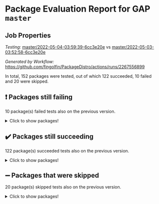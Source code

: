 # Package Evaluation Report for GAP `master`

## Job Properties

*Testing:* [master/2022-05-04-03:59:39-6cc3e20e](https://github.com/fingolfin/PackageDistro/blob/data/reports/master/2022-05-04-03:59:39-6cc3e20e) vs [master/2022-05-03-03:52:58-6cc3e20e](https://github.com/fingolfin/PackageDistro/blob/data/reports/master/2022-05-03-03:52:58-6cc3e20e)

*Generated by Workflow:* https://github.com/fingolfin/PackageDistro/actions/runs/2267556899

In total, 152 packages were tested, out of which 122 succeeded, 10 failed and 20 were skipped.

## :exclamation: Packages still failing

10 package(s) failed tests also on the previous version.
<details><summary>Click to show packages!</summary>
- fining 1.4.1 [(failure)](https://github.com/fingolfin/PackageDistro/runs/6283812025?check_suite_focus=true)
- francy 1.2.4 [(failure)](https://github.com/fingolfin/PackageDistro/runs/6283812294?check_suite_focus=true)
- hap 1.39 [(failure)](https://github.com/fingolfin/PackageDistro/runs/6283813019?check_suite_focus=true)
- normalizinterface 1.3.2 [(failure)](https://github.com/fingolfin/PackageDistro/runs/6283814545?check_suite_focus=true)
- packagemanager 1.2 [(failure)](https://github.com/fingolfin/PackageDistro/runs/6283814764?check_suite_focus=true)
- rcwa 4.6.4 [(failure)](https://github.com/fingolfin/PackageDistro/runs/6283815229?check_suite_focus=true)
- recog 1.3.2 [(failure)](https://github.com/fingolfin/PackageDistro/runs/6283815304?check_suite_focus=true)
- semigroups 4.0.0 [(failure)](https://github.com/fingolfin/PackageDistro/runs/6283815543?check_suite_focus=true)
- transgrp 3.6.1 [(failure)](https://github.com/fingolfin/PackageDistro/runs/6283816083?check_suite_focus=true)
- ugaly 4.0.2 [(failure)](https://github.com/fingolfin/PackageDistro/runs/6283816108?check_suite_focus=true)
</details>

## :heavy_check_mark: Packages still succeeding

122 package(s) succeeded tests also on the previous version.
<details><summary>Click to show packages!</summary>
- ace 5.4 [(success)](https://github.com/fingolfin/PackageDistro/runs/6283810715?check_suite_focus=true)
- aclib 1.3.2 [(success)](https://github.com/fingolfin/PackageDistro/runs/6283810756?check_suite_focus=true)
- agt 0.2 [(success)](https://github.com/fingolfin/PackageDistro/runs/6283810795?check_suite_focus=true)
- alnuth 3.2.1 [(success)](https://github.com/fingolfin/PackageDistro/runs/6283810825?check_suite_focus=true)
- anupq 3.2.6 [(success)](https://github.com/fingolfin/PackageDistro/runs/6283810857?check_suite_focus=true)
- atlasrep 2.1.2 [(success)](https://github.com/fingolfin/PackageDistro/runs/6283810889?check_suite_focus=true)
- autodoc 2022.03.10 [(success)](https://github.com/fingolfin/PackageDistro/runs/6283810921?check_suite_focus=true)
- automata 1.15 [(success)](https://github.com/fingolfin/PackageDistro/runs/6283810960?check_suite_focus=true)
- automgrp 1.3.2 [(success)](https://github.com/fingolfin/PackageDistro/runs/6283810991?check_suite_focus=true)
- autpgrp 1.10.2 [(success)](https://github.com/fingolfin/PackageDistro/runs/6283811032?check_suite_focus=true)
- cap 2022.05-01 [(success)](https://github.com/fingolfin/PackageDistro/runs/6283811073?check_suite_focus=true)
- caratinterface 2.3.3 [(success)](https://github.com/fingolfin/PackageDistro/runs/6283811120?check_suite_focus=true)
- cddinterface 2020.06.24 [(success)](https://github.com/fingolfin/PackageDistro/runs/6283811176?check_suite_focus=true)
- circle 1.6.5 [(success)](https://github.com/fingolfin/PackageDistro/runs/6283811211?check_suite_focus=true)
- cohomolo 1.6.10 [(success)](https://github.com/fingolfin/PackageDistro/runs/6283811257?check_suite_focus=true)
- congruence 1.2.4 [(success)](https://github.com/fingolfin/PackageDistro/runs/6283811301?check_suite_focus=true)
- corelg 1.56 [(success)](https://github.com/fingolfin/PackageDistro/runs/6283811340?check_suite_focus=true)
- crime 1.6 [(success)](https://github.com/fingolfin/PackageDistro/runs/6283811388?check_suite_focus=true)
- crisp 1.4.5 [(success)](https://github.com/fingolfin/PackageDistro/runs/6283811416?check_suite_focus=true)
- crypting 0.10 [(success)](https://github.com/fingolfin/PackageDistro/runs/6283811449?check_suite_focus=true)
- cryst 4.1.24 [(success)](https://github.com/fingolfin/PackageDistro/runs/6283811484?check_suite_focus=true)
- crystcat 1.1.9 [(success)](https://github.com/fingolfin/PackageDistro/runs/6283811520?check_suite_focus=true)
- ctbllib 1.3.4 [(success)](https://github.com/fingolfin/PackageDistro/runs/6283811564?check_suite_focus=true)
- cubefree 1.19 [(success)](https://github.com/fingolfin/PackageDistro/runs/6283811592?check_suite_focus=true)
- curlinterface 2.2.2 [(success)](https://github.com/fingolfin/PackageDistro/runs/6283811631?check_suite_focus=true)
- cvec 2.7.5 [(success)](https://github.com/fingolfin/PackageDistro/runs/6283811664?check_suite_focus=true)
- datastructures 0.2.7 [(success)](https://github.com/fingolfin/PackageDistro/runs/6283811691?check_suite_focus=true)
- deepthought 1.0.5 [(success)](https://github.com/fingolfin/PackageDistro/runs/6283811724?check_suite_focus=true)
- design 1.7 [(success)](https://github.com/fingolfin/PackageDistro/runs/6283811755?check_suite_focus=true)
- difsets 2.3.1 [(success)](https://github.com/fingolfin/PackageDistro/runs/6283811801?check_suite_focus=true)
- digraphs 1.5.2 [(success)](https://github.com/fingolfin/PackageDistro/runs/6283811843?check_suite_focus=true)
- edim 1.3.5 [(success)](https://github.com/fingolfin/PackageDistro/runs/6283811868?check_suite_focus=true)
- example 4.3.1 [(success)](https://github.com/fingolfin/PackageDistro/runs/6283811893?check_suite_focus=true)
- factint 1.6.3 [(success)](https://github.com/fingolfin/PackageDistro/runs/6283811924?check_suite_focus=true)
- ferret 1.0.7 [(success)](https://github.com/fingolfin/PackageDistro/runs/6283811965?check_suite_focus=true)
- fga 1.4.0 [(success)](https://github.com/fingolfin/PackageDistro/runs/6283811996?check_suite_focus=true)
- float 1.0.3 [(success)](https://github.com/fingolfin/PackageDistro/runs/6283812071?check_suite_focus=true)
- format 1.4.3 [(success)](https://github.com/fingolfin/PackageDistro/runs/6283812099?check_suite_focus=true)
- forms 1.2.7 [(success)](https://github.com/fingolfin/PackageDistro/runs/6283812147?check_suite_focus=true)
- fplsa 1.2.5 [(success)](https://github.com/fingolfin/PackageDistro/runs/6283812211?check_suite_focus=true)
- fr 2.4.8 [(success)](https://github.com/fingolfin/PackageDistro/runs/6283812248?check_suite_focus=true)
- fwtree 1.3 [(success)](https://github.com/fingolfin/PackageDistro/runs/6283812342?check_suite_focus=true)
- gbnp 1.0.5 [(success)](https://github.com/fingolfin/PackageDistro/runs/6283812392?check_suite_focus=true)
- generalizedmorphismsforcap 2022.03-03 [(success)](https://github.com/fingolfin/PackageDistro/runs/6283812436?check_suite_focus=true)
- genss 1.6.6 [(success)](https://github.com/fingolfin/PackageDistro/runs/6283812484?check_suite_focus=true)
- gradedringforhomalg 2022.03-01 [(success)](https://github.com/fingolfin/PackageDistro/runs/6283812556?check_suite_focus=true)
- grape 4.8.5 [(success)](https://github.com/fingolfin/PackageDistro/runs/6283812625?check_suite_focus=true)
- groupoids 1.69 [(success)](https://github.com/fingolfin/PackageDistro/runs/6283812716?check_suite_focus=true)
- grpconst 2.6.2 [(success)](https://github.com/fingolfin/PackageDistro/runs/6283812789?check_suite_focus=true)
- guarana 0.96.3 [(success)](https://github.com/fingolfin/PackageDistro/runs/6283812843?check_suite_focus=true)
- guava 3.16 [(success)](https://github.com/fingolfin/PackageDistro/runs/6283812934?check_suite_focus=true)
- hapcryst 0.1.14 [(success)](https://github.com/fingolfin/PackageDistro/runs/6283813096?check_suite_focus=true)
- hecke 1.5.3 [(success)](https://github.com/fingolfin/PackageDistro/runs/6283813173?check_suite_focus=true)
- help 3.5 [(success)](https://github.com/fingolfin/PackageDistro/runs/6283813233?check_suite_focus=true)
- idrel 2.43 [(success)](https://github.com/fingolfin/PackageDistro/runs/6283813280?check_suite_focus=true)
- images 1.3.1 [(success)](https://github.com/fingolfin/PackageDistro/runs/6283813323?check_suite_focus=true)
- intpic 0.2.4 [(success)](https://github.com/fingolfin/PackageDistro/runs/6283813372?check_suite_focus=true)
- io 4.7.2 [(success)](https://github.com/fingolfin/PackageDistro/runs/6283813425?check_suite_focus=true)
- irredsol 1.4.3 [(success)](https://github.com/fingolfin/PackageDistro/runs/6283813464?check_suite_focus=true)
- json 2.1.0 [(success)](https://github.com/fingolfin/PackageDistro/runs/6283813504?check_suite_focus=true)
- jupyterkernel 1.4.1 [(success)](https://github.com/fingolfin/PackageDistro/runs/6283813542?check_suite_focus=true)
- jupyterviz 1.5.1 [(success)](https://github.com/fingolfin/PackageDistro/runs/6283813589?check_suite_focus=true)
- kan 1.34 [(success)](https://github.com/fingolfin/PackageDistro/runs/6283813630?check_suite_focus=true)
- kbmag 1.5.9 [(success)](https://github.com/fingolfin/PackageDistro/runs/6283813671?check_suite_focus=true)
- laguna 3.9.5 [(success)](https://github.com/fingolfin/PackageDistro/runs/6283813718?check_suite_focus=true)
- liealgdb 2.2.1 [(success)](https://github.com/fingolfin/PackageDistro/runs/6283813754?check_suite_focus=true)
- liepring 2.6 [(success)](https://github.com/fingolfin/PackageDistro/runs/6283813850?check_suite_focus=true)
- liering 2.4.2 [(success)](https://github.com/fingolfin/PackageDistro/runs/6283813940?check_suite_focus=true)
- linearalgebraforcap 2022.04-02 [(success)](https://github.com/fingolfin/PackageDistro/runs/6283814003?check_suite_focus=true)
- loops 3.4.1 [(success)](https://github.com/fingolfin/PackageDistro/runs/6283814060?check_suite_focus=true)
- lpres 1.0.3 [(success)](https://github.com/fingolfin/PackageDistro/runs/6283814108?check_suite_focus=true)
- majoranaalgebras 1.4 [(success)](https://github.com/fingolfin/PackageDistro/runs/6283814163?check_suite_focus=true)
- mapclass 1.4.5 [(success)](https://github.com/fingolfin/PackageDistro/runs/6283814219?check_suite_focus=true)
- matgrp 0.64 [(success)](https://github.com/fingolfin/PackageDistro/runs/6283814258?check_suite_focus=true)
- modisom 2.5.2 [(success)](https://github.com/fingolfin/PackageDistro/runs/6283814299?check_suite_focus=true)
- modulepresentationsforcap 2022.03-02 [(success)](https://github.com/fingolfin/PackageDistro/runs/6283814336?check_suite_focus=true)
- monoidalcategories 2022.04-04 [(success)](https://github.com/fingolfin/PackageDistro/runs/6283814401?check_suite_focus=true)
- nconvex 2020.11-04 [(success)](https://github.com/fingolfin/PackageDistro/runs/6283814437?check_suite_focus=true)
- nilmat 1.4.1 [(success)](https://github.com/fingolfin/PackageDistro/runs/6283814477?check_suite_focus=true)
- nock 1.5 [(success)](https://github.com/fingolfin/PackageDistro/runs/6283814509?check_suite_focus=true)
- nq 2.5.8 [(success)](https://github.com/fingolfin/PackageDistro/runs/6283814583?check_suite_focus=true)
- numericalsgps 1.3.0 [(success)](https://github.com/fingolfin/PackageDistro/runs/6283814629?check_suite_focus=true)
- openmath 11.5.1 [(success)](https://github.com/fingolfin/PackageDistro/runs/6283814665?check_suite_focus=true)
- orb 4.8.4 [(success)](https://github.com/fingolfin/PackageDistro/runs/6283814721?check_suite_focus=true)
- patternclass 2.4.2 [(success)](https://github.com/fingolfin/PackageDistro/runs/6283814820?check_suite_focus=true)
- permut 2.0.4 [(success)](https://github.com/fingolfin/PackageDistro/runs/6283814872?check_suite_focus=true)
- polenta 1.3.10 [(success)](https://github.com/fingolfin/PackageDistro/runs/6283814914?check_suite_focus=true)
- polymaking 0.8.6 [(success)](https://github.com/fingolfin/PackageDistro/runs/6283814969?check_suite_focus=true)
- primgrp 3.4.1 [(success)](https://github.com/fingolfin/PackageDistro/runs/6283815007?check_suite_focus=true)
- profiling 2.5.0 [(success)](https://github.com/fingolfin/PackageDistro/runs/6283815063?check_suite_focus=true)
- qpa 1.33 [(success)](https://github.com/fingolfin/PackageDistro/runs/6283815101?check_suite_focus=true)
- quagroup 1.8.3 [(success)](https://github.com/fingolfin/PackageDistro/runs/6283815155?check_suite_focus=true)
- radiroot 2.9 [(success)](https://github.com/fingolfin/PackageDistro/runs/6283815195?check_suite_focus=true)
- rds 1.8 [(success)](https://github.com/fingolfin/PackageDistro/runs/6283815270?check_suite_focus=true)
- repndecomp 1.2.1 [(success)](https://github.com/fingolfin/PackageDistro/runs/6283815347?check_suite_focus=true)
- repsn 3.1.0 [(success)](https://github.com/fingolfin/PackageDistro/runs/6283815393?check_suite_focus=true)
- resclasses 4.7.2 [(success)](https://github.com/fingolfin/PackageDistro/runs/6283815448?check_suite_focus=true)
- scscp 2.3.1 [(success)](https://github.com/fingolfin/PackageDistro/runs/6283815494?check_suite_focus=true)
- sglppow 2.2 [(success)](https://github.com/fingolfin/PackageDistro/runs/6283815586?check_suite_focus=true)
- sgpviz 0.999.5 [(success)](https://github.com/fingolfin/PackageDistro/runs/6283815626?check_suite_focus=true)
- simpcomp 2.1.14 [(success)](https://github.com/fingolfin/PackageDistro/runs/6283815659?check_suite_focus=true)
- singular 2020.12.18 [(success)](https://github.com/fingolfin/PackageDistro/runs/6283815696?check_suite_focus=true)
- sla 1.5.3 [(success)](https://github.com/fingolfin/PackageDistro/runs/6283815737?check_suite_focus=true)
- smallgrp 1.5 [(success)](https://github.com/fingolfin/PackageDistro/runs/6283815779?check_suite_focus=true)
- smallsemi 0.6.13 [(success)](https://github.com/fingolfin/PackageDistro/runs/6283815822?check_suite_focus=true)
- sonata 2.9.4 [(success)](https://github.com/fingolfin/PackageDistro/runs/6283815857?check_suite_focus=true)
- sophus 1.25 [(success)](https://github.com/fingolfin/PackageDistro/runs/6283815892?check_suite_focus=true)
- spinsym 1.5.2 [(success)](https://github.com/fingolfin/PackageDistro/runs/6283815942?check_suite_focus=true)
- symbcompcc 1.3.2 [(success)](https://github.com/fingolfin/PackageDistro/runs/6283815960?check_suite_focus=true)
- thelma 1.3 [(success)](https://github.com/fingolfin/PackageDistro/runs/6283815999?check_suite_focus=true)
- tomlib 1.2.9 [(success)](https://github.com/fingolfin/PackageDistro/runs/6283816025?check_suite_focus=true)
- toric 1.9.5 [(success)](https://github.com/fingolfin/PackageDistro/runs/6283816057?check_suite_focus=true)
- unipot 1.5 [(success)](https://github.com/fingolfin/PackageDistro/runs/6283816141?check_suite_focus=true)
- unitlib 4.1.0 [(success)](https://github.com/fingolfin/PackageDistro/runs/6283816177?check_suite_focus=true)
- utils 0.72 [(success)](https://github.com/fingolfin/PackageDistro/runs/6283816220?check_suite_focus=true)
- uuid 0.7 [(success)](https://github.com/fingolfin/PackageDistro/runs/6283816254?check_suite_focus=true)
- walrus 0.9991 [(success)](https://github.com/fingolfin/PackageDistro/runs/6283816315?check_suite_focus=true)
- wedderga 4.10.2 [(success)](https://github.com/fingolfin/PackageDistro/runs/6283816368?check_suite_focus=true)
- xmod 2.88 [(success)](https://github.com/fingolfin/PackageDistro/runs/6283816418?check_suite_focus=true)
- xmodalg 1.22 [(success)](https://github.com/fingolfin/PackageDistro/runs/6283816465?check_suite_focus=true)
- yangbaxter 0.10.0 [(success)](https://github.com/fingolfin/PackageDistro/runs/6283816491?check_suite_focus=true)
- zeromqinterface 0.13 [(success)](https://github.com/fingolfin/PackageDistro/runs/6283816524?check_suite_focus=true)
</details>

## :heavy_minus_sign: Packages that were skipped

20 package(s) skipped tests also on the previous version.
<details><summary>Click to show packages!</summary>
- 4ti2interface 2022.03-01 [(skipped)](https://github.com/fingolfin/PackageDistro/runs/6283751935?check_suite_focus=true)
- browse 1.8.14 [(skipped)](https://github.com/fingolfin/PackageDistro/runs/6283751935?check_suite_focus=true)
- examplesforhomalg 2022.03-01 [(skipped)](https://github.com/fingolfin/PackageDistro/runs/6283751935?check_suite_focus=true)
- gapdoc 1.6.5 [(skipped)](https://github.com/fingolfin/PackageDistro/runs/6283751935?check_suite_focus=true)
- gauss 2022.03-01 [(skipped)](https://github.com/fingolfin/PackageDistro/runs/6283751935?check_suite_focus=true)
- gaussforhomalg 2022.03-01 [(skipped)](https://github.com/fingolfin/PackageDistro/runs/6283751935?check_suite_focus=true)
- gradedmodules 2022.03-01 [(skipped)](https://github.com/fingolfin/PackageDistro/runs/6283751935?check_suite_focus=true)
- homalg 2022.03-01 [(skipped)](https://github.com/fingolfin/PackageDistro/runs/6283751935?check_suite_focus=true)
- homalgtocas 2022.03-01 [(skipped)](https://github.com/fingolfin/PackageDistro/runs/6283751935?check_suite_focus=true)
- io_forhomalg 2022.03-01 [(skipped)](https://github.com/fingolfin/PackageDistro/runs/6283751935?check_suite_focus=true)
- itc 1.5.1 [(skipped)](https://github.com/fingolfin/PackageDistro/runs/6283751935?check_suite_focus=true)
- localizeringforhomalg 2022.03-01 [(skipped)](https://github.com/fingolfin/PackageDistro/runs/6283751935?check_suite_focus=true)
- matricesforhomalg 2022.04-01 [(skipped)](https://github.com/fingolfin/PackageDistro/runs/6283751935?check_suite_focus=true)
- modules 2022.03-01 [(skipped)](https://github.com/fingolfin/PackageDistro/runs/6283751935?check_suite_focus=true)
- polycyclic 2.16 [(skipped)](https://github.com/fingolfin/PackageDistro/runs/6283751935?check_suite_focus=true)
- ringsforhomalg 2022.04-01 [(skipped)](https://github.com/fingolfin/PackageDistro/runs/6283751935?check_suite_focus=true)
- sco 2022.03-01 [(skipped)](https://github.com/fingolfin/PackageDistro/runs/6283751935?check_suite_focus=true)
- toolsforhomalg 2022.04-03 [(skipped)](https://github.com/fingolfin/PackageDistro/runs/6283751935?check_suite_focus=true)
- toricvarieties 2022.03.23 [(skipped)](https://github.com/fingolfin/PackageDistro/runs/6283751935?check_suite_focus=true)
- xgap 4.31 [(skipped)](https://github.com/fingolfin/PackageDistro/runs/6283751935?check_suite_focus=true)
</details>

